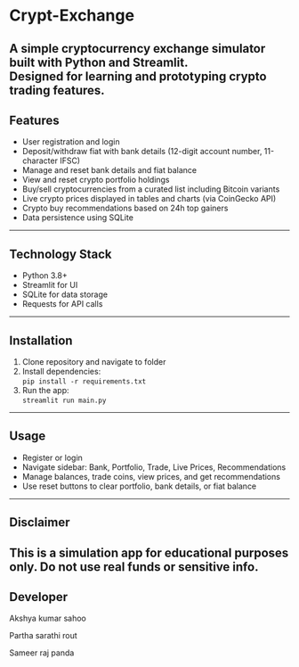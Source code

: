 # Crypt-Exchange

A simple cryptocurrency exchange simulator built with Python and Streamlit.  
Designed for learning and prototyping crypto trading features.
---
## Features
- User registration and login
- Deposit/withdraw fiat with bank details (12-digit account number, 11-character IFSC)
- Manage and reset bank details and fiat balance
- View and reset crypto portfolio holdings
- Buy/sell cryptocurrencies from a curated list including Bitcoin variants
- Live crypto prices displayed in tables and charts (via CoinGecko API)
- Crypto buy recommendations based on 24h top gainers
- Data persistence using SQLite
---
## Technology Stack
- Python 3.8+
- Streamlit for UI
- SQLite for data storage
- Requests for API calls
---
## Installation
1. Clone repository and navigate to folder  
2. Install dependencies:  
   `pip install -r requirements.txt`  
3. Run the app:  
   `streamlit run main.py`
---
## Usage
- Register or login
- Navigate sidebar: Bank, Portfolio, Trade, Live Prices, Recommendations
- Manage balances, trade coins, view prices, and get recommendations
- Use reset buttons to clear portfolio, bank details, or fiat balance
---
## Disclaimer
This is a simulation app for educational purposes only. Do not use real funds or sensitive info.
---
## Developer
Akshya kumar sahoo

Partha sarathi rout

Sameer raj panda



